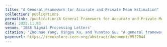 ```yaml
---
title: "A General Framework for Accurate and Private Mean Estimation"
collection: publications
permalink: /publication/A General Framework for Accurate and Private Mean Estimation
date: 2022.11.03
venue: 'IEEE Signal Processing Letters'
citation: 'Zhouhao Yang, Xingyu Xu, and Yuantao Gu. "A general framework for accurate and private mean estimation." IEEE Signal Processing Letters 29 (2022): 2293-2297.'
paperurl: https://ieeexplore.ieee.org/abstract/document/9937044
---
```


